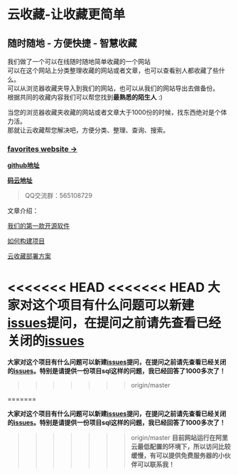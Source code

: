 # 云收藏-让收藏更简单

## 随时随地 - 方便快捷 - 智慧收藏

我们做了一个可以在线随时随地简单收藏的一个网站   
可以在这个网站上分类整理收藏的网站或者文章，也可以查看别人都收藏了些什么。   
可以从浏览器收藏夹导入到我们的网站，也可以从我们的网站导出去做备份。  
根据共同的收藏内容我们可以帮您找到**最熟悉的陌生人** :)  

当您的浏览器收藏夹收藏的网站或者文章大于1000份的时候，找东西绝对是个体力活。   
那就让云收藏帮您解决吧，方便分类、整理、查询、搜索。  

### [favorites website &rarr;](http://favorites.ren/)

**[github地址](https://github.com/cloudfavorites/favorites-web)**

**[码云地址](https://gitee.com/ityouknow/favorites-web)**

> QQ交流群：565108729

文章介绍：

[我们的第一款开源软件](http://www.ityouknow.com/springboot/2016/09/26/springboot%E5%AE%9E%E6%88%98-%E6%88%91%E4%BB%AC%E7%9A%84%E7%AC%AC%E4%B8%80%E6%AC%BE%E5%BC%80%E6%BA%90%E8%BD%AF%E4%BB%B6.html)

[如何构建项目](https://github.com/cloudfavorites/favorites-web/wiki/%E5%A6%82%E4%BD%95%E6%9E%84%E5%BB%BA%E9%A1%B9%E7%9B%AE)

[云收藏部署方案](https://github.com/cloudfavorites/favorites-web/wiki/%E4%BA%91%E6%94%B6%E8%97%8F%E9%83%A8%E7%BD%B2%E6%96%B9%E6%A1%88)


<<<<<<< HEAD
<<<<<<< HEAD
**大家对这个项目有什么问题可以新建[issues](https://github.com/cloudfavorites/favorites-web/issues/new)提问，在提问之前请先查看已经关闭的[issues](https://github.com/cloudfavorites/favorites-web/issues?q=is%3Aissue+is%3Aclosed)**
=======

**大家对这个项目有什么问题可以新建[issues](https://github.com/cloudfavorites/favorites-web/issues/new)提问，在提问之前请先查看已经关闭的[issues](https://github.com/cloudfavorites/favorites-web/issues?q=is%3Aissue+is%3Aclosed)。特别是请提供一份项目sql这样的问题，我已经回答了1000多次了！**
>>>>>>> origin/master


=======

**大家对这个项目有什么问题可以新建[issues](https://github.com/cloudfavorites/favorites-web/issues/new)提问，在提问之前请先查看已经关闭的[issues](https://github.com/cloudfavorites/favorites-web/issues?q=is%3Aissue+is%3Aclosed)。特别是请提供一份项目sql这样的问题，我已经回答了1000多次了！**


>>>>>>> origin/master
**目前网站运行在阿里云最低配置的环境下，所以访问比较缓慢，有可以提供免费服务器的小伙伴可以联系我！**
